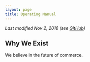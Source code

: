 ```yaml
---
layout: page
title: Operating Manual
---
```

_Last modified Nov 2, 2016 (see [GitHub](https://github.com/VTFC/vtfc.github.io))_

## Why We Exist
We believe in the future of commerce.

